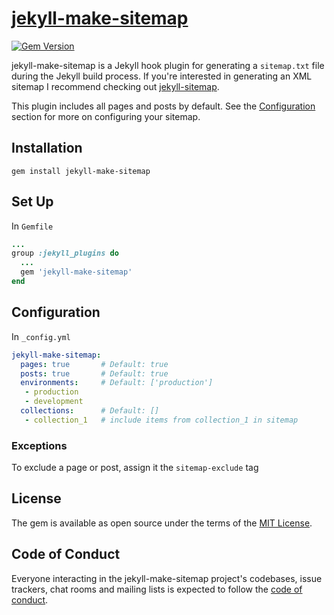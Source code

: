 # [jekyll-make-sitemap](https://rubygems.org/gems/jekyll-make-sitemap)
[![Gem Version](https://badge.fury.io/rb/jekyll-make-sitemap.svg)](https://badge.fury.io/rb/jekyll-make-sitemap)

jekyll-make-sitemap is a Jekyll hook plugin for generating a `sitemap.txt` file during the Jekyll build process. If you're interested in generating an XML sitemap I recommend checking out [jekyll-sitemap](https://github.com/jekyll/jekyll-sitemap).

This plugin includes all pages and posts by default. See the [Configuration](#Configuration) section for more on configuring your sitemap. 

## Installation
``` 
gem install jekyll-make-sitemap
```

## Set Up
In `Gemfile`
``` ruby
...
group :jekyll_plugins do
  ...
  gem 'jekyll-make-sitemap'
end
```

## Configuration
In `_config.yml`
``` yaml
jekyll-make-sitemap:
  pages: true       # Default: true
  posts: true       # Default: true
  environments:     # Default: ['production']
   - production 
   - development
  collections:      # Default: []
   - collection_1   # include items from collection_1 in sitemap
```

### Exceptions
To exclude a page or post, assign it the `sitemap-exclude` tag

## License

The gem is available as open source under the terms of the [MIT License](https://opensource.org/licenses/MIT).

## Code of Conduct

Everyone interacting in the jekyll-make-sitemap project's codebases, issue trackers, chat rooms and mailing lists is expected to follow the [code of conduct](https://github.com/hofers/jekyll-make-sitemap/blob/master/CODE_OF_CONDUCT.md).
